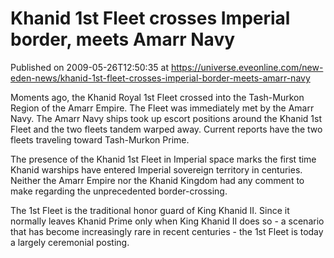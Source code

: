 # Khanid 1st Fleet crosses Imperial border, meets Amarr Navy
Published on 2009-05-26T12:50:35 at https://universe.eveonline.com/new-eden-news/khanid-1st-fleet-crosses-imperial-border-meets-amarr-navy

Moments ago, the Khanid Royal 1st Fleet crossed into the Tash-Murkon Region of the Amarr Empire. The Fleet was immediately met by the Amarr Navy. The Amarr Navy ships took up escort positions around the Khanid 1st Fleet and the two fleets tandem warped away. Current reports have the two fleets traveling toward Tash-Murkon Prime.

The presence of the Khanid 1st Fleet in Imperial space marks the first time Khanid warships have entered Imperial sovereign territory in centuries. Neither the Amarr Empire nor the Khanid Kingdom had any comment to make regarding the unprecedented border-crossing.

The 1st Fleet is the traditional honor guard of King Khanid II. Since it normally leaves Khanid Prime only when King Khanid II does so - a scenario that has become increasingly rare in recent centuries - the 1st Fleet is today a largely ceremonial posting.
